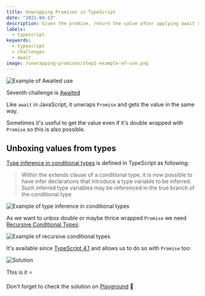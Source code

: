 ```yaml
---
title: Unwrapping Promises in TypeScript
date: "2021-04-13"
description: Given the promise, return the value after applying await recursively
labels:
  - typescript
keywords:
  - typescript
  - challenges
  - await
image: /unwrapping-promises/step1-example-of-use.png
---
```


![Example of Awaited use](/unwrapping-promises/step1-example-of-use.png)

Seventh challenge is [Awaited](https://github.com/type-challenges/type-challenges/blob/master/questions/189-easy-awaited/README.md)

Like `await` in JavaScript, it unwraps `Promise` and gets the value in the same way.

Sometimes it's useful to get the value even if it's double wrapped with `Promise` so this is also possible.

## Unboxing values from types

[Type inference in conditional types](https://www.typescriptlang.org/docs/handbook/release-notes/typescript-2-8.html#type-inference-in-conditional-types) is defined in TypeScript as following:

> Within the extends clause of a conditional type, it is now possible to have infer declarations that introduce a type variable to be inferred. Such inferred type variables may be referenced in the true branch of the conditional type

![Example of type inference in conditional types](/unwrapping-promises/step2-example-of-type-inference-in-conditional-types.png)

As we want to unbox double or maybe thrice wrapped `Promise` we need [Recursive Conditional Types](https://devblogs.microsoft.com/typescript/announcing-typescript-4-1/#recursive-conditional-types):

![Example of recursive conditional types](/unwrapping-promises/step3-example-of-recursive-conditional-types.png)

It's available since [TypeScript 4.1](https://devblogs.microsoft.com/typescript/announcing-typescript-4-1/) and allows us to do so with `Promise` too:

![Solution](/unwrapping-promises/step4-solution.png)

This is it ⭐️

Don't forget to check the solution on [Playground](https://www.typescriptlang.org/play?#code/PQKgUABBCMAcCcEC0ECCB3AhgSwC4FMATSZJM8kgIwE8IBZTAY23wCsIBlbAawHsAnTBAAUAAQC2TFqwDOPAZgCUEAMT5MM2ioAO-XuOwz8JEirMQAigFd8M3Nl4A7E1ACSAMwjp8EABaYANx8hXGptH3RfbEZfCEMvQW1wwghQ8IgAGx4fAAU9AyMAOggACV50Lx9GTEcIAHN8XAgQsIiomLiZOMc5Qh9cXwjE5NTWgH4IADEBCHwAD0xxbQyfbE9vP0CfAAM8-UN8AB4AUQWllYAVVoA+bb9y1N56xohTxeX8K-CxlwhriAuUS6AEcbHYHLV4toBAQUu58qlBhAANoCbB1bCOTAZZr8eyMFYAXWEvlwuG0MgAXMBgH0AoVcLxgJJGHI+IJgJhCAEaowiEg0rZGPxsNpcEh5vh+MwjDIkKDbPYnEhoEgACwAVm4auUNBREikbDZCmJpPJVJpGIGVkohUY+mZhtk8kEil+-wAaiwKk4IABxPAlG2UvxkinU4C4GQxQqyQoCOrAODwMAgYBgDOgCAAfVzefzeYgAE1eFZ+BAAMK8PqlKU+AsN3MQNMZwVoLB4IiHC7-AC8ANmcwIjkIXT2BSOmPcUogAFVriQJhgcLDDvOSCGLgBuTMgHONgsAxWVjS2fcHwst7BLGEQADer1B2IANK85uFGE0AL4QeH6CAAOSiIKSAxNiKyOA0MjAFY9gZDIAGtq0EAABoQP244HIcdgipBC5tkW6EQJhRiHA+7gsBkhAho4VjiJQM5fguYBttUspEciJCnB+uAnE+GSHMunaEIcKHXK+OGYnU1ziVx774J+fFWNigkdquRbifev6UdREC0fRjEyc+YCEhmu7nhe2ZTGWAwzhwBAUhZF7NumoAkP8HD+PwPjUKW5YyLwGSwRCVKhuaEZRjGcYJkmCCcj03j8O5EBevgFQBUFSo9CGZrhjSkW+LGMjxvwibJsAGXBU4MjJXQAg+BW-gZBBUE5WGFqRtGhXRaVqbpmAQA) 🚀
